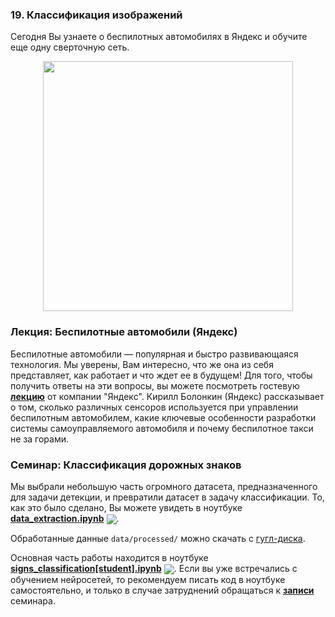 
### 19. Классификация изображений

Сегодня Вы узнаете о беспилотных автомобилях в Яндекс и обучите еще одну сверточную сеть.

<p align=center>
<img src="https://www.investireoggi.it/motori/wp-content/uploads/sites/17/2019/06/Yandex.jpg" width=400>
</p>

### Лекция: Беспилотные автомобили (Яндекс)

Беспилотные автомобили — популярная и быстро развивающаяся технология. Мы уверены, Вам интересно, что же она из себя представляет, как работает и что ждет ее в будущем! Для того, чтобы получить ответы на эти вопросы, вы можете посмотреть гостевую [**лекцию**](https://www.youtube.com/watch?v=ujB20CXSWPw) от компании "Яндекс". Кирилл Болонкин (Яндекс) рассказывает о том, сколько различных сенсоров используется при управлении беспилотным автомобилем, какие ключевые особенности разработки системы самоуправляемого автомобиля и почему беспилотное такси не за горами.

### Семинар: Классификация дорожных знаков

Мы выбрали небольшую часть огромного датасета, предназначенного для задачи детекции, и превратили датасет в задачу классификации. То, как это было сделано, Вы можете увидеть в ноутбуке [**data_extraction.ipynb**](./data_extraction.ipynb) [<img src="https://colab.research.google.com/assets/colab-badge.svg" align="center">](https://colab.research.google.com/drive/17nM9iXhGTCZPOl2rgz62um5lnGm0o10t). 

Обработанные данные `data/processed/` можно скачать с [гугл-диска](https://drive.google.com/file/d/1vojpLC_9F93SRWeyn4-z_RwN4I3lZBoQ/view?usp=sharing).

Основная часть работы находится в ноутбуке [**signs_classification[student].ipynb**](./signs_classification[student].ipynb) [<img src="https://colab.research.google.com/assets/colab-badge.svg" align="center">](https://colab.research.google.com/drive/16fxP93AjADD-FofiQsS6gfLgYVpuGSFx). Если вы уже встречались с обучением нейросетей, то рекомендуем писать код в ноутбуке самостоятельно, и только в случае затруднений обращаться к [**записи**](https://www.youtube.com/watch?v=mC7ZjB8BHZ4) семинара.

